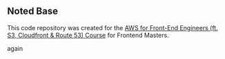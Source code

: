 ## Noted Base

This code repository was created for the [AWS for Front-End Engineers (ft. S3, Cloudfront & Route 53) Course](https://frontendmasters.com/courses/aws-frontend-react/) for Frontend Masters.


again